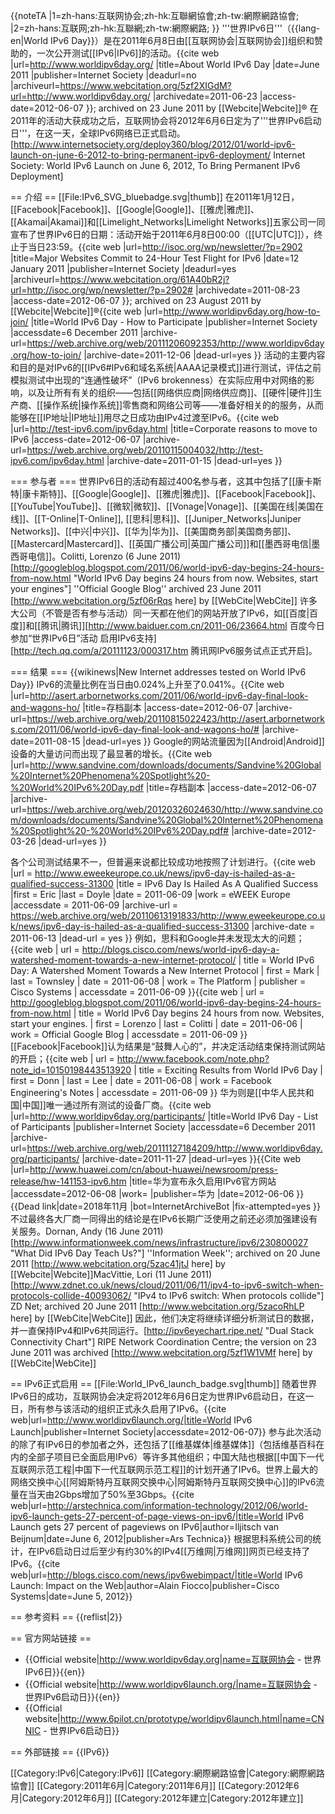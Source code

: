 {{noteTA
|1=zh-hans:互联网协会;zh-hk:互聯網協會;zh-tw:網際網路協會;
|2=zh-hans:互联网;zh-hk:互聯網;zh-tw:網際網路;
}}
'''世界IPv6日'''（{{lang-en|World IPv6 Day}}）是在2011年6月8日由[[互联网协会|互联网协会]]组织和赞助的，一次公开测试[[IPv6|IPv6]]的活动。<ref name=isoc>{{cite web |url=http://www.worldipv6day.org/ |title=About World IPv6 Day |date=June 2011 |publisher=Internet Society |deadurl=no |archiveurl=https://www.webcitation.org/5zf2XIGdM?url=http://www.worldipv6day.org/ |archivedate=2011-06-23 |access-date=2012-06-07 }}; archived on 23 June 2011  by [[Webcite|Webcite]]®</ref> 在2011年的活动大获成功之后，互联网协会将2012年6月6日定为了'''世界IPv6启动日'''，在这一天，全球IPv6网络已正式启动。<ref>[http://www.internetsociety.org/deploy360/blog/2012/01/world-ipv6-launch-on-june-6-2012-to-bring-permanent-ipv6-deployment/ Internet Society: World IPv6 Launch on June 6, 2012, To Bring Permanent IPv6 Deployment]</ref>

== 介绍 ==
[[File:IPv6_SVG_bluebadge.svg|thumb]]
在2011年1月12日，[[Facebook|Facebook]]、[[Google|Google]]、[[雅虎|雅虎]]、[[Akamai|Akamai]]和[[Limelight_Networks|Limelight Networks]]五家公司一同宣布了世界IPv6日的日期：活动开始于2011年6月8日00:00（[[UTC|UTC]]），终止于当日23:59。<ref>{{cite web |url=http://isoc.org/wp/newsletter/?p=2902 |title=Major Websites Commit to 24-Hour Test Flight for IPv6 |date=12 January 2011 |publisher=Internet Society |deadurl=yes |archiveurl=https://www.webcitation.org/61A40bR2j?url=http://isoc.org/wp/newsletter/?p=2902# |archivedate=2011-08-23 |access-date=2012-06-07 }}; archived on 23 August 2011  by [[Webcite|Webcite]]®</ref><ref name="howtojoin">{{cite web |url=http://www.worldipv6day.org/how-to-join/ |title=World IPv6 Day - How to Participate |publisher=Internet Society |accessdate=6 December 2011 |archive-url=https://web.archive.org/web/20111206092353/http://www.worldipv6day.org/how-to-join/ |archive-date=2011-12-06 |dead-url=yes }}</ref> 活动的主要内容和目的是对IPv6的[[IPv6#IPv6和域名系统|AAAA记录模式]]进行测试，评估之前模拟测试中出现的“连通性破坏”（IPv6 brokenness）在实际应用中对网络的影响，以及让所有有关的组织——包括[[网络供应商|网络供应商]]、[[硬件|硬件]]生产商、[[操作系统|操作系统]]零售商和网络公司等——准备好相关的的服务，从而能够在[[IP地址|IP地址]]用尽之日成功由IPv4过渡至IPv6。<ref name="corporate-motivation">{{cite web |url=http://test-ipv6.com/ipv6day.html |title=Corporate reasons to move to IPv6 |access-date=2012-06-07 |archive-url=https://web.archive.org/web/20110115004032/http://test-ipv6.com/ipv6day.html |archive-date=2011-01-15 |dead-url=yes }}</ref>

=== 参与者 ===
世界IPv6日的活动有超过400名参与者，这其中包括了[[康卡斯特|康卡斯特]]、[[Google|Google]]、[[雅虎|雅虎]]、[[Facebook|Facebook]]、[[YouTube|YouTube]]、[[微软|微软]]、[[Vonage|Vonage]]、[[美国在线|美国在线]]、[[T-Online|T-Online]],  [[思科|思科]]、[[Juniper_Networks|Juniper Networks]]、[[中兴|中兴]]、[[华为|华为]]、[[美国商务部|美国商务部]]、[[Mastercard|Mastercard]]、[[英国广播公司|英国广播公司]]和[[墨西哥电信|墨西哥电信]]。<ref>Colitti, Lorenzo (6 June 2011) [http://googleblog.blogspot.com/2011/06/world-ipv6-day-begins-24-hours-from-now.html "World IPv6 Day begins 24 hours from now. Websites, start your engines"] ''Official Google Blog''  archived 23 June 2011 [http://www.webcitation.org/5zf06rRqs here] by [[WebCite|WebCite]]</ref> 许多大公司（不管是否有参与活动）同一天都在他们的网站开放了IPv6，如[[百度|百度]]和[[腾讯|腾讯]]<ref>[http://www.baiduer.com.cn/2011-06/23664.html 百度今日参加“世界IPv6日”活动 启用IPv6支持]</ref><ref>[http://tech.qq.com/a/20111123/000317.htm 腾讯网IPv6服务试点正式开启]</ref>。

=== 结果 ===
{{wikinews|New Internet addresses tested on World IPv6 Day}}
IPv6的流量比例在当日由0.024%上升至了0.041%。<ref>{{Cite web |url=http://asert.arbornetworks.com/2011/06/world-ipv6-day-final-look-and-wagons-ho/ |title=存档副本 |access-date=2012-06-07 |archive-url=https://web.archive.org/web/20110815022423/http://asert.arbornetworks.com/2011/06/world-ipv6-day-final-look-and-wagons-ho/# |archive-date=2011-08-15 |dead-url=yes }}</ref> Google的网站流量因为[[Android|Android]]设备的大量访问而出现了最显著的增长。<ref name="sandvine">{{Cite web |url=http://www.sandvine.com/downloads/documents/Sandvine%20Global%20Internet%20Phenomena%20Spotlight%20-%20World%20IPv6%20Day.pdf |title=存档副本 |access-date=2012-06-07 |archive-url=https://web.archive.org/web/20120326024630/http://www.sandvine.com/downloads/documents/Sandvine%20Global%20Internet%20Phenomena%20Spotlight%20-%20World%20IPv6%20Day.pdf# |archive-date=2012-03-26 |dead-url=yes }}</ref>

各个公司测试结果不一，但普遍来说都比较成功地按照了计划进行。<ref>{{cite web
 |url          = http://www.eweekeurope.co.uk/news/ipv6-day-is-hailed-as-a-qualified-success-31300
 |title        = IPv6 Day Is Hailed As A Qualified Success
 |first        = Eric
 |last         = Doyle
 |date         = 2011-06-09
 |work         = eWEEK Europe
 |accessdate   = 2011-06-09
 |archive-url  = https://web.archive.org/web/20110613191833/http://www.eweekeurope.co.uk/news/ipv6-day-is-hailed-as-a-qualified-success-31300
 |archive-date = 2011-06-13
 |dead-url     = yes
}}</ref> 例如，思科和Google并未发现太大的问题；<ref>{{cite web
| url         = http://blogs.cisco.com/news/world-ipv6-day-a-watershed-moment-towards-a-new-internet-protocol/
| title       = World IPv6 Day: A Watershed Moment Towards a New Internet Protocol
| first       = Mark
| last        = Townsley
| date        = 2011-06-08
| work        = The Platform
| publisher   = Cisco Systems
| accessdate  = 2011-06-09
}}</ref><ref>{{cite web
| url         = http://googleblog.blogspot.com/2011/06/world-ipv6-day-begins-24-hours-from-now.html
| title       = World IPv6 Day begins 24 hours from now. Websites, start your engines.
| first       = Lorenzo
| last        = Colitti
| date        = 2011-06-06
| work        = Official Google Blog
| accessdate  = 2011-06-09
}}</ref> [[Facebook|Facebook]]认为结果是“鼓舞人心的”，并决定活动结束保持测试网站的开启；<ref>{{cite web
| url         = http://www.facebook.com/note.php?note_id=10150198443513920
| title       = Exciting Results from World IPv6 Day
| first       = Donn
| last        = Lee
| date        = 2011-06-08
| work        = Facebook Engineering's Notes
| accessdate  = 2011-06-09
}}</ref> 华为则是[[中华人民共和国|中国]]唯一通过所有测试的设备厂商。<ref name="isoclist">{{cite web |url=http://www.worldipv6day.org/participants/ |title=World IPv6 Day - List of Participants |publisher=Internet Society |accessdate=6 December 2011 |archive-url=https://web.archive.org/web/20111127184209/http://www.worldipv6day.org/participants/ |archive-date=2011-11-27 |dead-url=yes }}</ref><ref>{{Cite web |url=http://www.huawei.com/cn/about-huawei/newsroom/press-release/hw-141153-ipv6.htm |title=华为宣布永久启用IPv6官方网站 |accessdate=2012-06-08 |work= |publisher=华为 |date=2012-06-06 }}{{Dead link|date=2018年11月 |bot=InternetArchiveBot |fix-attempted=yes }}</ref> 不过最终各大厂商一同得出的结论是在IPv6长期广泛使用之前还必须加强建设有关服务。<ref name="Dornan">Dornan, Andy (16 June 2011) [http://www.informationweek.com/news/infrastructure/ipv6/230800027 "What Did IPv6 Day Teach Us?"] ''Information Week''; archived on 20 June 2011 [http://www.webcitation.org/5zac41jtJ here] by [[Webcite|Webcite]]</ref><ref name="MacVittie">MacVittie, Lori (11 June 2011) [http://www.zdnet.co.uk/news/cloud/2011/06/11/ipv4-to-ipv6-switch-when-protocols-collide-40093062/ "IPv4 to IPv6 switch: When protocols collide"] ZD Net; archived 20 June 2011 [http://www.webcitation.org/5zacoRhLP here] by [[WebCite|WebCite]]</ref> 因此，他们决定将继续详细分析测试日的数据，并一直保持IPv4和IPv6共同运行。<ref>[http://ipv6eyechart.ripe.net/ "Dual Stack Connectivity Chart"] RIPE Network Coordination Centre; the version on 23 June 2011 was archived [http://www.webcitation.org/5zf1W1VMf here] by [[WebCite|WebCite]]</ref>

== IPv6正式启用 ==
[[File:World_IPv6_launch_badge.svg|thumb]]
随着世界IPv6日的成功，互联网协会决定将2012年6月6日定为世界IPv6启动日，在这一日，所有参与该活动的组织正式永久启用了IPv6。<ref>{{cite web|url=http://www.worldipv6launch.org/|title=World IPv6 Launch|publisher=Internet Society|accessdate=2012-06-07}}</ref> 参与此次活动的除了有IPv6日的参加者之外，还包括了[[维基媒体|维基媒体]]（包括维基百科在内的全部子项目已全面启用IPv6）等许多其他组织；中国大陆也根据[[中国下一代互联网示范工程|中国下一代互联网示范工程]]的计划开通了IPv6。世界上最大的网络交换中心[[阿姆斯特丹互联网交换中心|阿姆斯特丹互联网交换中心]]的IPv6流量在当天由2Gbps增加了50%至3Gbps。<ref>{{cite web|url=http://arstechnica.com/information-technology/2012/06/world-ipv6-launch-gets-27-percent-of-page-views-on-ipv6/|title=World IPv6 Launch gets 27 percent of pageviews on IPv6|author=Iljitsch van Beijnum|date=June 6, 2012|publisher=Ars Technica}}</ref> 根据思科系统公司的统计，在IPv6启动日过后至少有约30%的IPv4[[万维网|万维网]]网页已经支持了IPv6。<ref>{{cite web|url=http://blogs.cisco.com/news/ipv6webimpact/|title=World IPv6 Launch: Impact on the Web|author=Alain Fiocco|publisher=Cisco Systems|date=June 5, 2012}}</ref>

== 参考资料 ==
{{reflist|2}}

== 官方网站链接 ==
* {{Official website|http://www.worldipv6day.org|name=互联网协会 - 世界IPv6日}}{{en}}
* {{Official website|http://www.worldipv6launch.org/|name=互联网协会 - 世界IPv6启动日}}{{en}}
* {{Official website|http://www.6pilot.cn/prototype/worldipv6launch.html|name=CNNIC - 世界IPv6启动日}}




== 外部链接 ==
{{IPv6}}

[[Category:IPv6|Category:IPv6]]
[[Category:網際網路協會|Category:網際網路協會]]
[[Category:2011年6月|Category:2011年6月]]
[[Category:2012年6月|Category:2012年6月]]
[[Category:2012年建立|Category:2012年建立]]